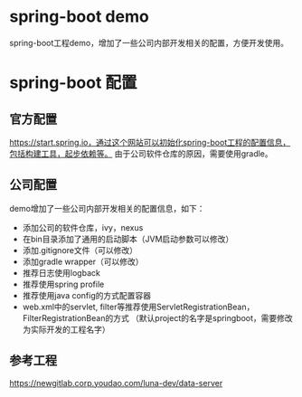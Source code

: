 # spring-boot demo
spring-boot工程demo，增加了一些公司内部开发相关的配置，方便开发使用。

# spring-boot 配置

## 官方配置
https://start.spring.io，通过这个网站可以初始化spring-boot工程的配置信息，包括构建工具，起步依赖等。
由于公司软件仓库的原因，需要使用gradle。

## 公司配置
demo增加了一些公司内部开发相关的配置信息，如下：
- 添加公司的软件仓库，ivy，nexus
- 在bin目录添加了通用的启动脚本（JVM启动参数可以修改）
- 添加.gitignore文件（可以修改）
- 添加gradle wrapper（可以修改）
- 推荐日志使用logback
- 推荐使用spring profile
- 推荐使用java config的方式配置容器
- web.xml中的servlet, filter等推荐使用ServletRegistrationBean，FilterRegistrationBean的方式
（默认project的名字是springboot，需要修改为实际开发的工程名字）

## 参考工程
https://newgitlab.corp.youdao.com/luna-dev/data-server


